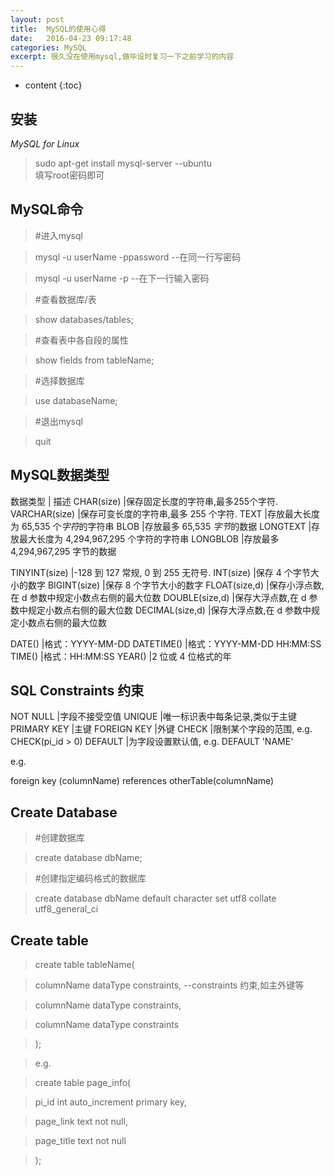 ```yaml
---
layout: post
title:  MySQL的使用心得
date:   2016-04-23 09:17:48
categories: MySQL
excerpt: 很久没在使用mysql,做毕设时复习一下之前学习的内容
---
```


* content
{:toc}

## 安装

*MySQL for Linux*  
>sudo apt-get install mysql-server	--ubuntu  
填写root密码即可

## MySQL命令

>#进入mysql

>mysql -u userName -ppassword		--在同一行写密码

>mysql -u userName -p			--在下一行输入密码

>#查看数据库/表

>show databases/tables;

>#查看表中各自段的属性

>show fields from tableName;

>#选择数据库

>use databaseName;

>#退出mysql

>quit

## MySQL数据类型

数据类型	|	描述
CHAR(size)	|保存固定长度的字符串,最多255个字符.
VARCHAR(size)	|保存可变长度的字符串,最多 255 个字符.
TEXT		|存放最大长度为 65,535 个*字符*的字符串
BLOB		|存放最多 65,535 *字节*的数据
LONGTEXT	|存放最大长度为 4,294,967,295 个字符的字符串
LONGBLOB	|存放最多 4,294,967,295 字节的数据

TINYINT(size)	|-128 到 127 常规, 0 到 255 无符号.
INT(size)	|保存 4 个字节大小的数字
BIGINT(size)	|保存 8 个字节大小的数字
FLOAT(size,d)	|保存小浮点数,在 d 参数中规定小数点右侧的最大位数
DOUBLE(size,d)	|保存大浮点数,在 d 参数中规定小数点右侧的最大位数
DECIMAL(size,d)	|保存大浮点数,在 d 参数中规定小数点右侧的最大位数

DATE()		|格式：YYYY-MM-DD
DATETIME()	|格式：YYYY-MM-DD HH:MM:SS
TIME()		|格式：HH:MM:SS
YEAR()		|2 位或 4 位格式的年

## SQL Constraints 约束

NOT NULL	|字段不接受空值
UNIQUE		|唯一标识表中每条记录,类似于主键
PRIMARY KEY	|主键
FOREIGN KEY	|外键
CHECK		|限制某个字段的范围, e.g. CHECK(pi_id > 0)
DEFAULT		|为字段设置默认值, e.g. DEFAULT 'NAME'

e.g.

foreign key (columnName) references otherTable(columnName)

## Create Database

>#创建数据库

>create database dbName;

>#创建指定编码格式的数据库

>create database dbName default character set utf8 collate utf8_general_ci

## Create table

>create table tableName(

>columnName dataType constraints,	--constraints 约束,如主外键等

>columnName dataType constraints,

>columnName dataType constraints

>);

>e.g.

>create table page_info(

>pi_id int auto_increment primary key,

>page_link text not null,

>page_title text not null

>);
